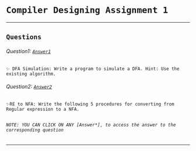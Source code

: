 # ```Compiler Designing Assignment 1```  
***  
## ```Questions```  

###### Question1: [```Answer1```](1.c)
    ✨ DFA Simulation: Write a program to simulate a DFA. Hint: Use the existing algorithm.  
###### Question2: [```Answer2```](1906354_CompilerDesign_AssignQ2.pdf)
    ✨RE to NFA: Write the following 5 procedures for converting from Regular expression to a NFA.  
##  
###### ```NOTE: YOU CAN CLICK ON ANY [Answer*], to access the answer to the corresponding question```

---
